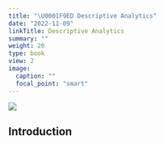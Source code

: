 ```yaml
---
title: "\U0001F9ED Descriptive Analytics"
date: "2022-11-09"
linkTitle: Descriptive Analytics
summary: ""
weight: 20
type: book
view: 2
image:
  caption: ""
  focal_point: "smart"
---
```


![](featured.jpg)

## Introduction


